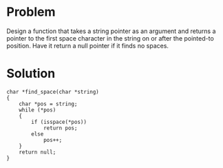 # Problem
Design a function that takes a string pointer as an argument and returns a pointer to the first space character in the string on or after the pointed-to position. Have it return a null pointer if it finds no spaces.

# Solution
```
char *find_space(char *string)
{
    char *pos = string;
    while (*pos)
    {
        if (isspace(*pos))
            return pos;
        else
            pos++;
    }
    return null;
}
```